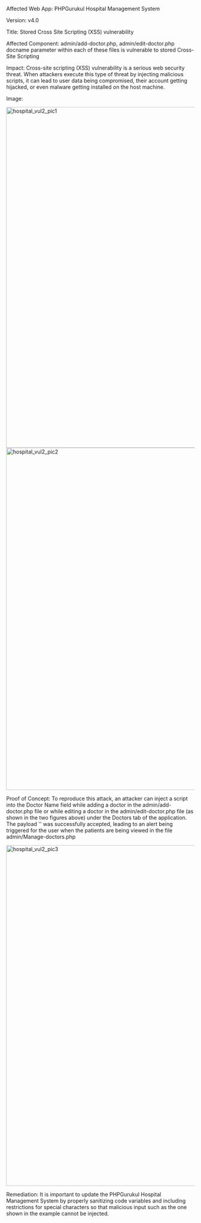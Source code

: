 Affected Web App: PHPGurukul Hospital Management System

Version: v4.0

Title: Stored Cross Site Scripting (XSS) vulnerability

Affected Component: admin/add-doctor.php, admin/edit-doctor.php docname parameter within each of these files is vulnerable to stored Cross-Site Scripting

Impact: Cross-site scripting (XSS) vulnerability is a serious web security threat. When attackers execute this type of threat by injecting malicious scripts, it can lead to user data being compromised, their account getting hijacked, or even malware getting installed on the host machine.

Image:

<img width="909" alt="hospital_vul2_pic1" src="https://github.com/user-attachments/assets/ed075a80-c4e3-45e7-899f-9e2c23856d29">

<img width="913" alt="hospital_vul2_pic2" src="https://github.com/user-attachments/assets/c88e3610-c9f0-4f0e-a0fc-41e689720c1e">

Proof of Concept: To reproduce this attack, an attacker can inject a script into the Doctor Name field while adding a doctor in the admin/add-doctor.php file or while editing a doctor in the admin/edit-doctor.php file (as shown in the two figures above) under the Doctors tab of the application. The payload '<script>alert(1)</script>' was successfully accepted, leading to an alert being triggered for the user when the patients are being viewed in the file admin/Manage-doctors.php

<img width="909" alt="hospital_vul2_pic3" src="https://github.com/user-attachments/assets/b51dc22f-9ff0-4375-a2e7-c3e3aa1548a7">


Remediation: It is important to update the PHPGurukul Hospital Management System by properly sanitizing code variables and including restrictions for special characters so that malicious input such as the one shown in the example cannot be injected.
